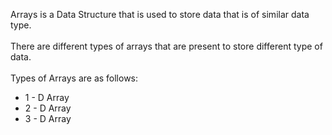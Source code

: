 
Arrays is a Data Structure that is used to store data that is of similar data type.<br><br>
There are different types of arrays that are present to store different type of data.<br><br>
Types of Arrays are as follows:
<ul>
  <li>
    1 - D Array
  </li>
  <li>
    2 - D Array
  </li>
  <li>
    3 - D Array
  </li>
</ul>
